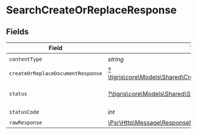 # SearchCreateOrReplaceResponse


## Fields

| Field                                                                                                                 | Type                                                                                                                  | Required                                                                                                              | Description                                                                                                           |
| --------------------------------------------------------------------------------------------------------------------- | --------------------------------------------------------------------------------------------------------------------- | --------------------------------------------------------------------------------------------------------------------- | --------------------------------------------------------------------------------------------------------------------- |
| `contentType`                                                                                                         | *string*                                                                                                              | :heavy_check_mark:                                                                                                    | N/A                                                                                                                   |
| `createOrReplaceDocumentResponse`                                                                                     | [?\tigris\core\Models\Shared\CreateOrReplaceDocumentResponse](../../models/shared/CreateOrReplaceDocumentResponse.md) | :heavy_minus_sign:                                                                                                    | OK                                                                                                                    |
| `status`                                                                                                              | [?\tigris\core\Models\Shared\Status](../../models/shared/Status.md)                                                   | :heavy_minus_sign:                                                                                                    | Default error response                                                                                                |
| `statusCode`                                                                                                          | *int*                                                                                                                 | :heavy_check_mark:                                                                                                    | N/A                                                                                                                   |
| `rawResponse`                                                                                                         | [\Psr\Http\Message\ResponseInterface](https://www.php-fig.org/psr/psr-7/#33-psrhttpmessageresponseinterface)          | :heavy_minus_sign:                                                                                                    | N/A                                                                                                                   |
